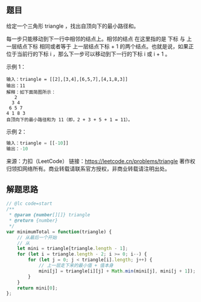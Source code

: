 ## 题目

给定一个三角形 triangle ，找出自顶向下的最小路径和。

每一步只能移动到下一行中相邻的结点上。相邻的结点 在这里指的是 下标 与 上一层结点下标 相同或者等于 上一层结点下标 + 1 的两个结点。也就是说，如果正位于当前行的下标 i ，那么下一步可以移动到下一行的下标 i 或 i + 1 。

示例 1：

```
输入：triangle = [[2],[3,4],[6,5,7],[4,1,8,3]]
输出：11
解释：如下面简图所示：
   2
  3 4
 6 5 7
4 1 8 3
自顶向下的最小路径和为 11（即，2 + 3 + 5 + 1 = 11）。
```

示例 2：

```js
输入：triangle = [[-10]]
输出：-10
```

来源：力扣（LeetCode）
链接：https://leetcode.cn/problems/triangle
著作权归领扣网络所有。商业转载请联系官方授权，非商业转载请注明出处。

## 解题思路

```js
// @lc code=start
/**
 * @param {number[][]} triangle
 * @return {number}
 */
var minimumTotal = function(triangle) {
    // 从最后一个开始
    // 从
    let mini = triangle[triangle.length - 1];
    for (let i = triangle.length - 2; i >= 0; i--) {
        for (let j = 0; j < triangle[i].length; j++) {
            // 上一层走下来的最小值 + 值本身
            mini[j] = triangle[i][j] + Math.min(mini[j], mini[j + 1]);
        }
    }
    return mini[0];
};
```
